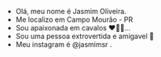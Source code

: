 - Olá, meu nome é Jasmim Oliveira.
- Me localizo em Campo Mourão - PR 
- Sou apaixonada em cavalos ❤️‍🔥🐎...
- Sou uma pessoa extrovertida e amigavel 🤍
- Meu instagram é @jasmimsr .
